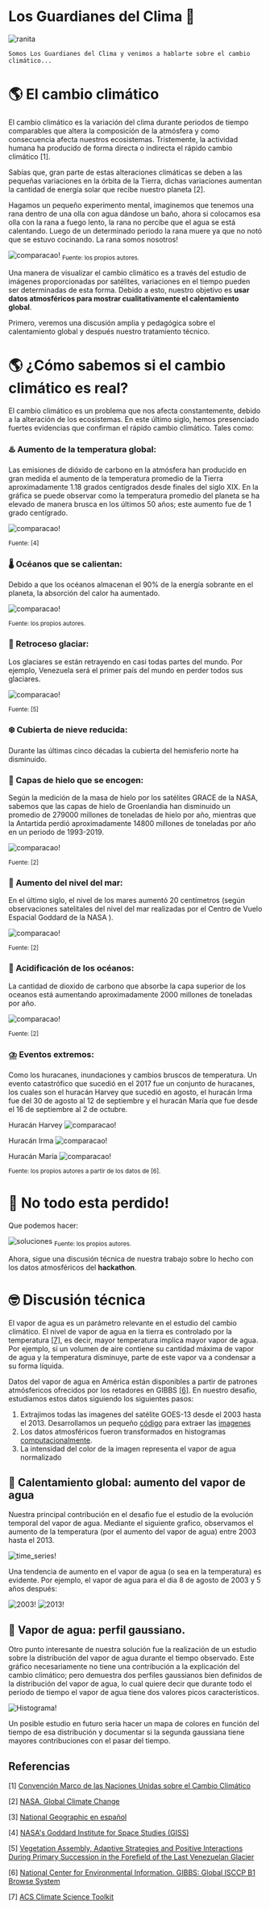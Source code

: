 # Los Guardianes del Clima 🐸

![ranita](/anexos/Rana_capa.png)

```
Somos Los Guardianes del Clima y venimos a hablarte sobre el cambio climático...
```
# 🌎 El cambio climático
El cambio climático es la variación del clima durante periodos de tiempo comparables que altera la composición de la atmósfera y como consecuencia afecta nuestros ecosistemas. Tristemente, la actividad humana ha producido de forma directa o indirecta el rápido cambio climático [1]. 

Sabías que, gran parte de estas alteraciones climáticas se deben a  las pequeñas variaciones en la órbita de la Tierra, dichas variaciones aumentan la cantidad de energía solar que recibe nuestro planeta [2]. 

Hagamos un pequeño experimento mental, imaginemos que tenemos una rana dentro de una olla con agua dándose un baño, ahora si colocamos esa olla con la rana a fuego lento, la rana no percibe que el agua se está calentando. Luego de un determinado periodo la rana muere ya que no notó que se estuvo cocinando. La rana somos nosotros!


![comparacao!](/anexos/Rana_hervida.png) 
<sub>Fuente: los propios autores.<sub>


Una manera de visualizar el cambio climático es a través del estudio de imágenes proporcionadas por satélites, variaciones en el tiempo pueden ser determinadas de esta forma. Debido a esto, nuestro objetivo es **usar datos atmosféricos para mostrar cualitativamente el calentamiento global**.

Primero, veremos una discusión amplia y pedagógica sobre el calentamiento global y después nuestro tratamiento técnico.



# 🌎 ¿Cómo sabemos si el cambio climático es real? 

El cambio climático es un problema que nos afecta constantemente, debido a la alteración de los ecosistemas. En este último siglo, hemos presenciado fuertes evidencias que confirman el rápido cambio climático. Tales como:

### ♨️ Aumento de la temperatura global: 

Las emisiones de dióxido de carbono en la atmósfera han producido en gran medida el aumento de la temperatura promedio de la Tierra aproximadamente 1.18 grados centígrados desde finales del siglo XIX. En la gráfica se puede observar como la temperatura promedio del planeta se ha elevado de manera brusca en los últimos 50 años; este aumento fue de 1 grado centígrado.


![comparacao!](/anexos/GlobalTemp.png) 
 
<sub>Fuente: [4]<sub>


### 🌡️ Océanos que se calientan: 

Debido a que los océanos almacenan el 90% de la energía sobrante en el planeta, la absorción del calor ha aumentado.


![comparacao!](/anexos/oceanos.png)
 
<sub>Fuente: los propios autores.<sub>


### 🧊 Retroceso glaciar: 

Los glaciares se están retrayendo en casi todas partes del mundo. Por ejemplo, Venezuela será el primer país del mundo en perder todos sus glaciares.

![comparacao!](/anexos/humboldt_el_ultimo_glaciar.jpg)
 
<sub>Fuente: [5]<sub>


### ❄️ Cubierta de nieve reducida: 

Durante las últimas cinco décadas la cubierta del hemisferio norte ha disminuido.

### 🧊 Capas de hielo que se encogen: 

Según la medición de la masa de hielo por los satélites GRACE de la NASA, sabemos que las capas de hielo de Groenlandia han disminuido un promedio de 279000 millones de toneladas de hielo por año, mientras que la Antartida perdió aproximadamente 14800 millones de toneladas por año en un periodo de 1993-2019.

![comparacao!](/anexos/LandIceAntarctica.png) 

<sub>Fuente: [2]<sub>


### 🌊 Aumento del nivel del mar: 

En el último siglo, el nivel de los mares aumentó 20 centímetros (según observaciones satelitales del nivel del mar realizadas por el Centro de Vuelo Espacial Goddard de la NASA ).



![comparacao!](/anexos/undefined.png)
 
<sub>Fuente: [2]<sub>


### 🌊 Acidificación de los océanos: 

La cantidad de dioxido de carbono que absorbe la capa superior de los oceanos está aumentando aproximadamente 2000 millones de toneladas por año.


![comparacao!](/anexos/Acidificacion-mares.jpg) 
 
<sub>Fuente: [2]<sub>


### ⛈️ Eventos extremos: 

Como los huracanes, inundaciones y cambios bruscos de temperatura.  Un evento catastrófico que sucedió en el 2017 fue un conjunto de huracanes, los cuales son el huracán Harvey que sucedió en agosto, el huracán Irma fue del 30 de agosto al 12 de septiembre y el huracán María que fue desde el 16 de septiembre al 2 de octubre. 
 


Huracán Harvey
![comparacao!](/anexos/huracan3.gif)

Huracán Irma
![comparacao!](/anexos/shortgif.gif)

Huracán María 
![comparacao!](/anexos/huracan2.gif)

<sub>Fuente: los propios autores a partir de los datos de [6].<sub>



# 🦾 No todo esta perdido! 

Que podemos hacer:

![soluciones](/anexos/Mitigacion.png)
<sub>Fuente: los propios autores.<sub>



Ahora, sigue una discusión técnica de nuestra trabajo sobre lo hecho con los datos atmosféricos del **hackathon**. 

# 🤓 Discusión técnica

El vapor de agua es un parámetro relevante en el estudio del cambio climático. El nivel de vapor de agua en la tierra es controlado por la temperatura [[7]](https://www.acs.org/content/acs/en/climatescience/about.html), es decir, mayor temperatura implica mayor vapor de agua. Por ejemplo, sí un volumen de aire contiene su cantidad máxima de vapor de agua y la temperatura disminuye, parte de este vapor va a condensar a su forma líquida.

Datos del vapor de agua en América están disponibles a partir de patrones atmósfericos ofrecidos por los retadores en GIBBS [[6]](https://www.ncdc.noaa.gov/gibbs/year). En nuestro desafio, estudiamos estos datos siguiendo los siguientes pasos:

1. Extrajimos todas las imagenes del satélite GOES-13 desde el 2003 hasta el 2013. Desarrollamos un pequeño [código](/extractor_de_imagenes.sh) para extraer las [imagenes](https://drive.google.com/drive/folders/1dtMERwYcy7sitbOjw02etwdH57ZS2JqX?usp=sharing)
2. Los datos atmosféricos fueron transformados en histogramas [computacionalmente](https://nbviewer.org/github/Migusb/CO-Afina2022/blob/master/CO-Afina2022.ipynb).
3. La intensidad del color de la imagen representa el vapor de agua normalizado

## 🥵 Calentamiento global: aumento del vapor de agua
Nuestra principal contribución en el desafio fue el estudio de la evolución temporal del vapor de agua.  Mediante el siguiente grafico, observamos el aumento de la temperatura (por el aumento del vapor de agua) entre 2003 hasta el 2013.

![time_series!](/anexos/time_series.png)


Una tendencia de aumento en el vapor de agua (o sea en la temperatura) es evidente. Por ejemplo, el vapor de agua para el dia 8 de agosto de 2003 y 5 años después:

![2003!](/anexos/2003BWimg.png)
![2013!](/anexos/2008BWimg.png)


## 🚱 Vapor de agua: perfil gaussiano.

Otro punto interesante de nuestra solución fue la realización de un estudio sobre la distribución del vapor de agua durante el tiempo observado. Este gráfico necesariamente no tiene una contribución a la explicación del cambio climático; pero demuestra dos perfiles gaussianos bien definidos de la distribución del vapor de agua, lo cual quiere decir que durante todo el periodo de tiempo el vapor de agua tiene dos valores picos característicos.

![Histograma!](/anexos/histograma.png)

Un posible estudio en futuro seria hacer un mapa de colores en función del tiempo de esa distribución y documentar si la segunda gaussiana tiene mayores contribuciones con el pasar del tiempo.  




## Referencias

[1] [Convención Marco de las Naciones Unidas sobre el Cambio Climático](https://unfccc.int/resource/docs/convkp/convsp.pdf)

[2] [NASA. Global Climate Change](https://climate.nasa.gov/evidence/)

[3] [National Geographic en español](https://www.ngenespanol.com/fotografia/acidificacion-mares/)

[4] [NASA's Goddard Institute for Space Studies (GISS)](https://www.giss.nasa.gov/)

[5] [Vegetation Assembly, Adaptive Strategies and Positive Interactions During Primary Succession in the Forefield of the Last Venezuelan Glacier](https://www.frontiersin.org/articles/10.3389/fevo.2021.657755/full)

[6] [National Center for Environmental Information. GIBBS: Global ISCCP B1 Browse System](https://www.ncdc.noaa.gov/gibbs/year)

[7] [ACS Climate Science Toolkit](https://www.acs.org/content/acs/en/climatescience/about.html)
